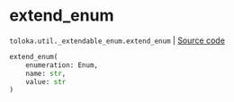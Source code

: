 # extend_enum
`toloka.util._extendable_enum.extend_enum` | [Source code](https://github.com/Toloka/toloka-kit/blob/v1.0.1/src/util/_extendable_enum.py#L12)

```python
extend_enum(
    enumeration: Enum,
    name: str,
    value: str
)
```


